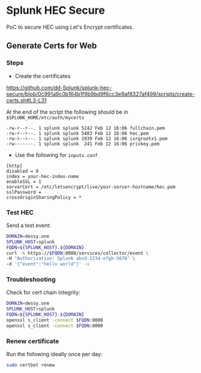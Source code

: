 # Splunk HEC Secure

PoC to secure HEC using Let's Encrypt certificates.

## Generate Certs for Web

### Steps

- Create the certificates

<https://github.com/dd-Splunk/splunk-hec-secure/blob/0c991a9c0b164b1f9b9bd9f6cc3e9af8327af499/scripts/create-certs.sh#L3-L31>

At the end of the script the following should be
in `$SPLUNK_HOME/etc/auth/mycerts`

```
-rw-r--r--. 1 splunk splunk 5242 Feb 12 16:06 fullchain.pem
-rw-r--r--. 1 splunk splunk 5483 Feb 12 16:06 hec.pem
-rw-r--r--. 1 splunk splunk 1939 Feb 12 16:06 isrgrootx1.pem
-rw-------. 1 splunk splunk  241 Feb 12 16:06 privkey.pem

```

- Use the following for `inputs.conf`

```ìni
[http]
disabled = 0
index = your-hec-index-name
enableSSL = 1
serverCert = /etc/letsencrypt/live/your-server-hostname/hec.pem
sslPassword =
crossOriginSharingPolicy = *
```

### Test HEC

Send a test event:

```bash
DOMAIN=dessy.one
SPLUNK_HOST=splunk
FQDN=${SPLUNK_HOST}.${DOMAIN}
curl -k https://$FQDN:8088/services/collector/event \
-H "Authorization: Splunk abcd-1234-efgh-5678" \
-d '{"event":"hello world"}' -v
```

### Troubleshooting

Check for cert chain integrity:

```bash
DOMAIN=dessy.one
SPLUNK_HOST=splunk
FQDN=${SPLUNK_HOST}.${DOMAIN}
openssl s_client -connect $FQDN:8000
openssl s_client -connect $FQDN:8000
```

### Renew certificate

Run the following ideally once per day:

```bash
sudo certbot renew
```
